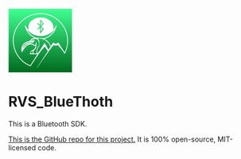 ![Icon](img/icon.png)

RVS_BlueThoth
=

This is a Bluetooth SDK.

[This is the GitHub repo for this project.](https://github.com/RiftValleySoftware/RVS_BlueThoth) It is 100% open-source, MIT-licensed code.
